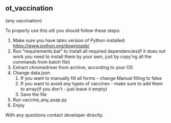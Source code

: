 ## ot_vaccination
(any vaccination)

To properly use this util you should follow these steps:

1. Make sure you have lates version of Python installed: https://www.python.org/downloads/
2. Run "requirements.bat" to install all required dependencies(if it does not work you need to install them by your own, just by copy'ng all the commands from batch file)
3. Extract chromedriver from archive, according to your OS
4. Change data.json
	1. If you want to manually fill all forms - change Manual filling to false
	2. If you want to avoid any types of vaccines - make sure to add them to array(if you don't - just leave it empty)
	3. Save the file
5. Run vaccine_any_asap.py
6. Enjoy


With any questions contact developer directly.
